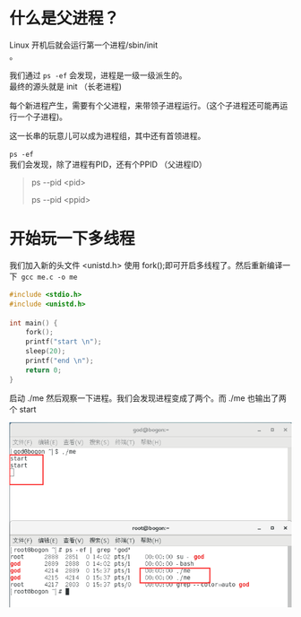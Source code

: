 # 什么是父进程？

Linux 开机后就会运行第一个进程/sbin/init  
 。

我们通过 `ps -ef` 会发现，进程是一级一级派生的。  
最终的源头就是  init （长老进程\)

每个新进程产生，需要有个父进程，来带领子进程运行。（这个子进程还可能再运行一个子进程\)。

这一长串的玩意儿可以成为进程组，其中还有首领进程。

`ps -ef`   
我们会发现，除了进程有PID，还有个PPID （父进程ID）

> ps --pid  &lt;pid&gt;
>
> ps --pid &lt;ppid&gt;

# 开始玩一下多线程

我们加入新的头文件 &lt;unistd.h&gt;  使用 fork\(\);即可开启多线程了。然后重新编译一下` gcc me.c -o me`

```c
#include <stdio.h>
#include <unistd.h>

int main() {
    fork();
    printf("start \n");
    sleep(20);
    printf("end \n");
    return 0;
}
```

启动 ./me 然后观察一下进程。我们会发现进程变成了两个。而 ./me 也输出了两个 start 

![](/assets/2f6d0edc-06e0-4bdb-8a5d-ece472149d51import.png)

